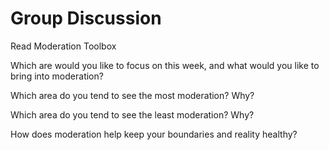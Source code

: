 # Group Discussion

Read Moderation Toolbox

Which are would you like to focus on this week, and what would you like to bring into moderation?

Which area do you tend to see the most moderation? Why?

Which area do you tend to see the least moderation? Why?

How does moderation help keep your boundaries and reality healthy?
